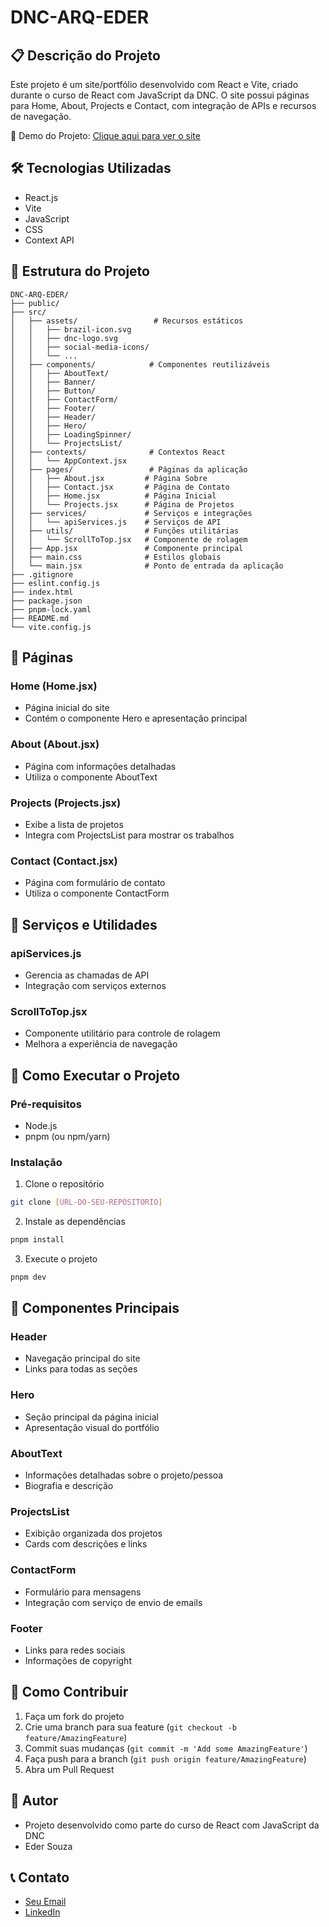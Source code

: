 # DNC-ARQ-EDER

## 📋 Descrição do Projeto
Este projeto é um site/portfólio desenvolvido com React e Vite, criado durante o curso de React com JavaScript da DNC. O site possui páginas para Home, About, Projects e Contact, com integração de APIs e recursos de navegação.

🔗 Demo do Projeto: [Clique aqui para ver o site](https://project-class-react-js.vercel.app/)

## 🛠️ Tecnologias Utilizadas
- React.js
- Vite
- JavaScript
- CSS
- Context API

## 📁 Estrutura do Projeto
```
DNC-ARQ-EDER/
├── public/
├── src/
│   ├── assets/                 # Recursos estáticos
│   │   ├── brazil-icon.svg
│   │   ├── dnc-logo.svg
│   │   ├── social-media-icons/
│   │   └── ...
│   ├── components/            # Componentes reutilizáveis
│   │   ├── AboutText/
│   │   ├── Banner/
│   │   ├── Button/
│   │   ├── ContactForm/
│   │   ├── Footer/
│   │   ├── Header/
│   │   ├── Hero/
│   │   ├── LoadingSpinner/
│   │   └── ProjectsList/
│   ├── contexts/              # Contextos React
│   │   └── AppContext.jsx
│   ├── pages/                 # Páginas da aplicação
│   │   ├── About.jsx         # Página Sobre
│   │   ├── Contact.jsx       # Página de Contato
│   │   ├── Home.jsx          # Página Inicial
│   │   └── Projects.jsx      # Página de Projetos
│   ├── services/             # Serviços e integrações
│   │   └── apiServices.js    # Serviços de API
│   ├── utils/                # Funções utilitárias
│   │   └── ScrollToTop.jsx   # Componente de rolagem
│   ├── App.jsx               # Componente principal
│   ├── main.css              # Estilos globais
│   └── main.jsx              # Ponto de entrada da aplicação
├── .gitignore
├── eslint.config.js
├── index.html
├── package.json
├── pnpm-lock.yaml
├── README.md
└── vite.config.js
```

## 📱 Páginas

### Home (Home.jsx)
- Página inicial do site
- Contém o componente Hero e apresentação principal

### About (About.jsx)
- Página com informações detalhadas
- Utiliza o componente AboutText

### Projects (Projects.jsx)
- Exibe a lista de projetos
- Integra com ProjectsList para mostrar os trabalhos

### Contact (Contact.jsx)
- Página com formulário de contato
- Utiliza o componente ContactForm

## 🔧 Serviços e Utilidades

### apiServices.js
- Gerencia as chamadas de API
- Integração com serviços externos

### ScrollToTop.jsx
- Componente utilitário para controle de rolagem
- Melhora a experiência de navegação

## 🚀 Como Executar o Projeto

### Pré-requisitos
- Node.js
- pnpm (ou npm/yarn)

### Instalação
1. Clone o repositório
```bash
git clone [URL-DO-SEU-REPOSITORIO]
```

2. Instale as dependências
```bash
pnpm install
```

3. Execute o projeto
```bash
pnpm dev
```

## 🧩 Componentes Principais

### Header
- Navegação principal do site
- Links para todas as seções

### Hero
- Seção principal da página inicial
- Apresentação visual do portfólio

### AboutText
- Informações detalhadas sobre o projeto/pessoa
- Biografia e descrição

### ProjectsList
- Exibição organizada dos projetos
- Cards com descrições e links

### ContactForm
- Formulário para mensagens
- Integração com serviço de envio de emails

### Footer
- Links para redes sociais
- Informações de copyright

## 🤝 Como Contribuir
1. Faça um fork do projeto
2. Crie uma branch para sua feature (`git checkout -b feature/AmazingFeature`)
3. Commit suas mudanças (`git commit -m 'Add some AmazingFeature'`)
4. Faça push para a branch (`git push origin feature/AmazingFeature`)
5. Abra um Pull Request


## 👥 Autor
- Projeto desenvolvido como parte do curso de React com JavaScript da DNC
- Eder Souza

## 📞 Contato
- [Seu Email](mailto:eder.dev93@gmail.com)
- [LinkedIn](https://www.linkedin.com/in/ederaldo-souza-ribeiro-b518b773/)
